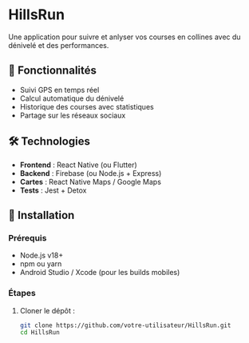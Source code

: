 # HillsRun

Une application pour suivre et anlyser vos courses en collines avec du dénivelé et des performances.

## 📱 Fonctionnalités
- Suivi GPS en temps réel
- Calcul automatique du dénivelé
- Historique des courses avec statistiques
- Partage sur les réseaux sociaux

## 🛠 Technologies
- **Frontend** : React Native (ou Flutter)
- **Backend** : Firebase (ou Node.js + Express)
- **Cartes** : React Native Maps / Google Maps
- **Tests** : Jest + Detox

## 🚀 Installation

### Prérequis
- Node.js v18+
- npm ou yarn
- Android Studio / Xcode (pour les builds mobiles)

### Étapes
1. Cloner le dépôt :
   ```bash
   git clone https://github.com/votre-utilisateur/HillsRun.git
   cd HillsRun
